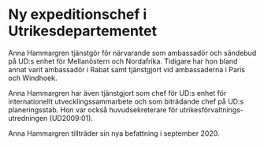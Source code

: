 # Ny expeditionschef i Utrikesdepartementet

Anna Hammargren tjänstgör för närvarande som ambassadör och sändebud på UD:s enhet för Mellanöstern och Nordafrika. Tidigare har hon bland annat varit ambassadör i Rabat samt tjänstgjort vid ambassaderna i Paris och Windhoek.

Anna Hammargren har även tjänstgjort som chef för UD:s enhet för internationellt utvecklingssammarbete och som biträdande chef på UD:s planeringsstab. Hon var också huvudsekreterare för utrikesförvaltnings\-utredningen (UD2009:01\).

Anna Hammargren tillträder sin nya befattning i september 2020\.
